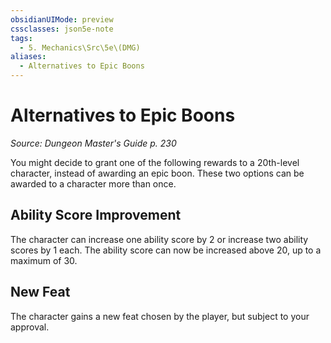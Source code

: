 ```yaml
---
obsidianUIMode: preview
cssclasses: json5e-note
tags:
  - 5. Mechanics\Src\5e\(DMG)
aliases:
  - Alternatives to Epic Boons
---
```

# Alternatives to Epic Boons
*Source: Dungeon Master's Guide p. 230* 

You might decide to grant one of the following rewards to a 20th-level character, instead of awarding an epic boon. These two options can be awarded to a character more than once.

## Ability Score Improvement

The character can increase one ability score by 2 or increase two ability scores by 1 each. The ability score can now be increased above 20, up to a maximum of 30.

## New Feat

The character gains a new feat chosen by the player, but subject to your approval.
